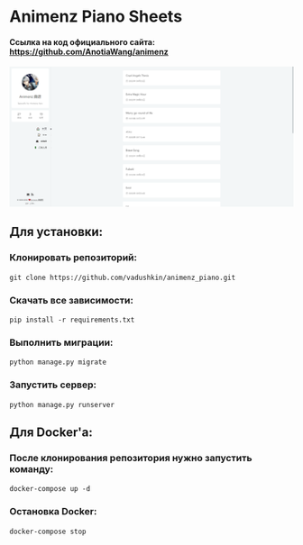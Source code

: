 # Animenz Piano Sheets

#### Ссылка на код официального сайта: https://github.com/AnotiaWang/animenz

![img.png](images/img.png)

## Для установки:

### Клонировать репозиторий:
```
git clone https://github.com/vadushkin/animenz_piano.git
```

### Скачать все зависимости:
```
pip install -r requirements.txt
```

### Выполнить миграции:
```
python manage.py migrate
```

### Запустить сервер:
```
python manage.py runserver
```

## Для Docker'а:

### После клонирования репозитория нужно запустить команду:
```
docker-compose up -d
```

### Остановка Docker:
```
docker-compose stop
```